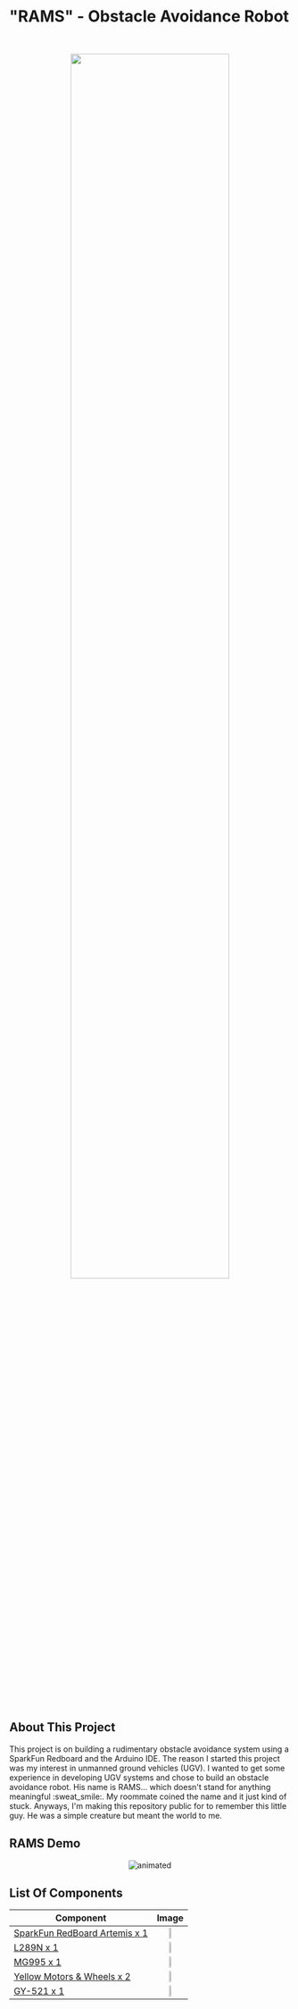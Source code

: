 # "RAMS" - Obstacle Avoidance Robot
<br />
<p align="center">
<img src="https://user-images.githubusercontent.com/82693292/152702500-210ea833-a2d9-4a7c-b7a3-52329b781607.jpg" width=75%>
</p>
<br />

## About This Project

<p align="justified">
This project is on building a rudimentary obstacle avoidance system using a SparkFun Redboard and the Arduino IDE. The reason I started this project was my interest in unmanned ground vehicles (UGV). I wanted to get some experience in developing UGV systems and chose to build an obstacle avoidance robot. His name is RAMS... which doesn't stand for anything meaningful :sweat_smile:. My roommate coined the name and it just kind of stuck. Anyways, I'm making this repository public for to remember this little guy. He was a simple creature but meant the world to me. 
</p>

## RAMS Demo

<p align="center">
  <img src="https://user-images.githubusercontent.com/82693292/190885452-50586c44-ad33-47b3-81e9-90f1dbef93eb.gif" alt="animated" />
</p>



## List Of Components 

| Component     | Image           |
| ------------- |:-------------:|
| [SparkFun RedBoard Artemis x 1](https://www.sparkfun.com/products/15444) | <img src="https://user-images.githubusercontent.com/82693292/190883660-1c158871-7598-467a-b9d2-f20fc166e0ff.jpg" width=25%>
| [L289N x 1](https://www.amazon.com/Qunqi-Controller-Module-Stepper-Arduino/dp/B014KMHSW6/ref=asc_df_B014KMHSW6/?tag=hyprod-20&linkCode=df0&hvadid=167139094796&hvpos=&hvnetw=g&hvrand=13859763353518732303&hvpone=&hvptwo=&hvqmt=&hvdev=c&hvdvcmdl=&hvlocint=&hvlocphy=9016722&hvtargid=pla-306436938191&psc=1) | <img src="https://user-images.githubusercontent.com/82693292/190884224-5dc25f20-fb82-43d6-8225-5ec26fd470e7.jpg" width=25%>
| [MG995 x 1](https://www.amazon.com/180%C2%B0Metal-Waterproof-Airplane-Helicopter-Mechanical/dp/B09JWK2GB3/ref=asc_df_B09JWK2GB3/?tag=hyprod-20&linkCode=df0&hvadid=598270536205&hvpos=&hvnetw=g&hvrand=3355752210373419382&hvpone=&hvptwo=&hvqmt=&hvdev=c&hvdvcmdl=&hvlocint=&hvlocphy=9016722&hvtargid=pla-1675722646259&psc=1) | <img src="https://user-images.githubusercontent.com/82693292/190884318-726a7d4c-bb2b-44ad-af2b-8a74e481b7c4.jpg" width=25%>
| [Yellow Motors & Wheels x 2](https://www.googleadservices.com/pagead/aclk?sa=L&ai=DChcSEwicq9bgrJ36AhVEglsKHb7TD90YABAFGgJ5bQ&ae=2&ohost=www.google.com&cid=CAESbOD23aK1qJnD1RlMq7EP8oWNaj6HFGNsd4tho3Oor7yYtqiwzZJH3hPwdtShtObNoZNMUrGktXpEvQo30J-TriM10fUgiYuTiGzGVQXG23LbmDPa9BUKCBmCOBSTqBg1VsXoEifVo97OsJBBzw&sig=AOD64_3IQhMF9rh80WOnkZoXSJ8QIeS9AA&ctype=5&q=&ved=2ahUKEwikncvgrJ36AhV0jIkEHX7oBkAQ9aACKAB6BAgEECU&adurl=) | <img src="https://user-images.githubusercontent.com/82693292/190883796-67a8fa0b-7f35-4d6f-b26a-9222bdddec1d.jpg" width=25%>
| [GY-521 x 1](https://www.amazon.com/HiLetgo-MPU-6050-Accelerometer-Gyroscope-Converter/dp/B00LP25V1A/ref=asc_df_B00LP25V1A/?tag=hyprod-20&linkCode=df0&hvadid=247487538123&hvpos=&hvnetw=g&hvrand=9636067398850567305&hvpone=&hvptwo=&hvqmt=&hvdev=c&hvdvcmdl=&hvlocint=&hvlocphy=9016722&hvtargid=pla-407209664611&psc=1) | <img src="https://user-images.githubusercontent.com/82693292/190885707-3832a437-c79b-452b-a097-f51cdf761ea3.jpg" width=25%>
